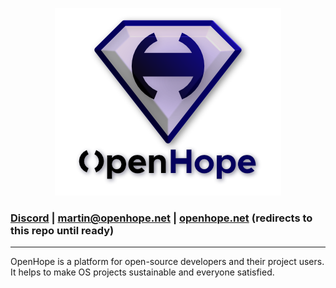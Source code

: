 <p align="center">
  <img src="branding/OpenHope_logo_readme.png" height="300" title="OpenHope logo">
</p>

### [Discord](https://discord.gg/W8RZFB3BgR) | [martin@openhope.net](mailto:martin@openhope.net) | [openhope.net](http://openhope.net) (redirects to this repo until ready)

---

OpenHope is a platform for open-source developers and their project users. It helps to make OS projects sustainable and everyone satisfied.
